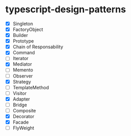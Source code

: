 # typescript-design-patterns

- [x] Singleton 
- [x] FactoryObject
- [x] Builder
- [x] Prototype
- [x] Chain of Responsability
- [x] Command
- [ ] Iterator
- [x] Mediator
- [ ] Memento
- [ ] Observer
- [x] Strategy
- [ ] TemplateMethod
- [ ] Visitor
- [x] Adapter
- [ ] Bridge
- [ ] Composite
- [x] Decorator
- [x] Facade
- [ ] FlyWeight
